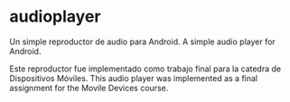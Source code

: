 audioplayer
===========

Un simple reproductor de audio para Android.
A simple audio player for Android.

Este reproductor fue implementado como trabajo final para la catedra de Dispositivos Móviles.
This audio player was implemented as a final assignment for the Movile Devices course.
